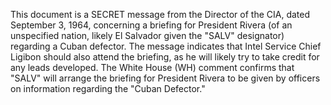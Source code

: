 This document is a SECRET message from the Director of the CIA, dated September 3, 1964, concerning a briefing for President Rivera (of an unspecified nation, likely El Salvador given the "SALV" designator) regarding a Cuban defector. The message indicates that Intel Service Chief Ligibon should also attend the briefing, as he will likely try to take credit for any leads developed. The White House (WH) comment confirms that "SALV" will arrange the briefing for President Rivera to be given by officers on information regarding the "Cuban Defector."
